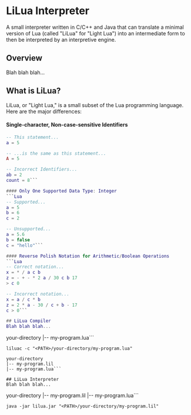 # LiLua Interpreter
A small interpreter written in C/C++ and Java that can translate a minimal version of Lua (called "LiLua" for "Light Lua") into an intermediate form to then be interpreted by an interpretive engine.

## Overview
Blah blah blah...

## What is LiLua?
LiLua, or "Light Lua," is a small subset of the Lua programming language. Here are the major differences:

#### Single-character, Non-case-sensitive Identifiers
```Lua
-- This statement...
a = 5

-- ...is the same as this statement...
A = 5

-- Incorrect Identifiers...
ab = 2
count = 8```

#### Only One Supported Data Type: Integer
```Lua
-- Supported...
a = 5
b = 6
c = 2

-- Unsupported...
a = 5.6
b = false
c = "hello"```

#### Reverse Polish Notation for Arithmetic/Boolean Operations
```Lua
-- Correct notation...
x = * / a c b
z = - + - * 2 a / 30 c b 17
> c 0

-- Incorrect notation...
x = a / c * b
z = 2 * a - 30 / c + b - 17
c > 0```

## LiLua Compiler
Blah blah blah...

```
your-directory
|-- my-program.lua```

```shell
liluac -c "<PATH>/your-directory/my-program.lua"
```

```
your-directory
|-- my-program.lil
|-- my-program.lua```

## LiLua Interpreter
Blah blah blah...

```
your-directory
|-- my-program.lil
|-- my-program.lua```

```shell
java -jar lilua.jar "<PATH>/your-directory/my-program.lil"
```

